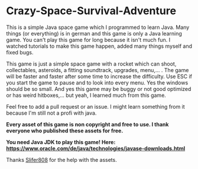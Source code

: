 # Crazy-Space-Survival-Adventure

This is a simple Java space game which I programmed to learn Java. 
Many things (or everything) is in german and this game is only a Java learning game. 
You can't play this game for long because it isn't much fun. I watched tutorials to make this game happen, added many things myself and fixed bugs. 


This game is just a simple space game with a rocket which can shoot, collectables, asteroids, a fitting soundtrack, upgrades, menu,... . 
The game will be faster and faster after some time to increase the difficulty.
Use ESC if you start the game to pause and to look into every menu. 
Yes the windows should be so small.
And yes this game may be buggy or not good optimized or has weird hitboxes,... but yeah, I learned much from this game.



Feel free to add a pull request or an issue. I might learn something from it because I'm still not a profi with java.

**Every asset of this game is non copyright and free to use. I thank everyone who published these assets for free.**

**You need Java JDK to play this game! Here: https://www.oracle.com/de/java/technologies/javase-downloads.html**

Thanks [Slifer808](https://steamcommunity.com/profiles/76561198347469960) for the help with the assets.
